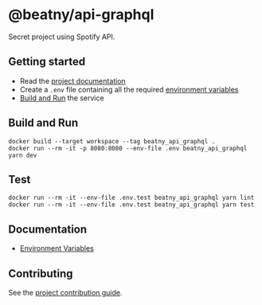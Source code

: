 # @beatny/api-graphql

Secret project using Spotify API.

## Getting started

- Read the [project documentation](https://gitlab.com/jeandesravines/beatny/blob/develop/README.md)
- Create a `.env` file containing all the required [environment variables](docs/ENVIRONMENT_VARIABLES.md)
- [Build and Run](#build-and-run) the service

## Build and Run

```shell
docker build --target workspace --tag beatny_api_graphql .
docker run --rm -it -p 8080:8080 --env-file .env beatny_api_graphql yarn dev
```

## Test

```shell
docker run --rm -it --env-file .env.test beatny_api_graphql yarn lint
docker run --rm -it --env-file .env.test beatny_api_graphql yarn test
```

## Documentation

- [Environment Variables](docs/ENVIRONMENT_VARIABLES.md)

## Contributing

See the [project contribution guide](https://gitlab.com/jeandesravines/beatny/blob/develop/CONTRIBUTING.md).
